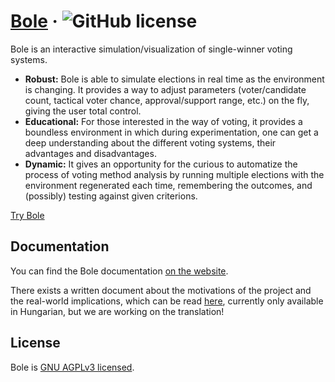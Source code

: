 # [Bole](https://getbole.com) &middot; ![GitHub license](https://img.shields.io/github/license/aporbokor/bole)

Bole is an interactive simulation/visualization of single-winner voting systems.

* **Robust:** Bole is able to simulate elections in real time as the environment is changing. It provides a way to adjust parameters (voter/candidate count, tactical voter chance, approval/support range, etc.) on the fly, giving the user total control.
* **Educational:** For those interested in the way of voting, it provides a boundless environment in which during experimentation, one can get a deep understanding about the different voting systems, their advantages and disadvantages.
* **Dynamic:** It gives an opportunity for the curious to automatize the process of voting method analysis by running multiple elections with the environment regenerated each time, remembering the outcomes, and (possibly) testing against given criterions.

[Try Bole](https://getbole.com)

## Documentation

You can find the Bole documentation [on the website](https://getbole.com/pages/intro/).

There exists a written document about the motivations of the project and the real-world implications, which can be read [here](abstract.pdf), currently only available in Hungarian, but we are working on the translation!

## License

Bole is [GNU AGPLv3 licensed](./LICENSE).
